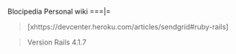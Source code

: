 Blocipedia 
Personal wiki 
===|=

> [xhttps://devcenter.heroku.com/articles/sendgrid#ruby-rails]

> Version Rails 4.1.7